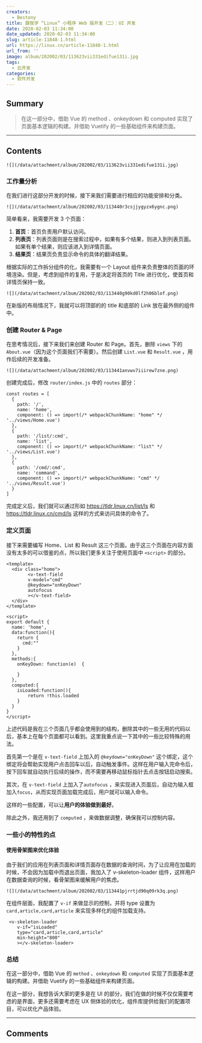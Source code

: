 ```yaml
---
creators:
  - Bestony
title: 跟我学 “Linux” 小程序 Web 版开发（二）：UI 开发
date: 2020-02-03 11:34:00
date_updated: 2020-02-03 11:34:00
slug: article-11848-1.html
url: https://linux.cn/article-11848-1.html
url_from: ''
image: album/202002/03/113623vii331edifue131i.jpg
tags:
  - 云开发
categories:
  - 软件开发
---
```


## Summary

> 在这一部分中，借助 Vue 的 method 、onkeydown 和 computed 实现了页面基本逻辑的构建。并借助 Vuetify 的一些基础组件来构建页面。

***

<!-- more -->

## Contents

`![](/data/attachment/album/202002/03/113623vii331edifue131i.jpg)`

### 工作量分析

在我们进行这部分开发的时候，接下来我们需要进行相应的功能安排和分类。

`![](/data/attachment/album/202002/03/113440r3csjjygyzx6ygnc.png)`

简单看来，我需要开发 3 个页面：

1. **首页**：首页负责用户默认访问。
2. **列表页**：列表页面则是在搜索过程中，如果有多个结果，则进入到列表页面。如果有单个结果，则应该进入到详情页面。
3. **结果页**：结果页负责显示命令的具体的翻译结果。

根据实际的工作拆分组件的化，我需要有一个 Layout 组件来负责整体的页面的环境渲染。但是，考虑到组件的复用，于是决定将首页的 Title 进行优化，使首页和详情页保持一致。

`![](/data/attachment/album/202002/03/113440g90kd0lf2h06blof.png)`

在新版的布局情况下，我就可以将顶部的的 title 和底部的 Link 放在最外侧的组件中。

### 创建 Router & Page

在思考情况后，接下来我们来创建 Router 和 Page。首先，删除 `views` 下的 `About.vue`（因为这个页面我们不需要）。然后创建 `List.vue` 和 `Result.vue` ，用作后续的开发准备。

`![](/data/attachment/album/202002/03/113441anvwv7iiirew7zne.png)`

创建完成后，修改 `router/index.js` 中的 `routes` 部分：

```shell
const routes = [
  {
    path: '/',
    name: 'home',
    component: () => import(/* webpackChunkName: "home" */ '../views/Home.vue')
  },
  {
    path: '/list/:cmd',
    name: 'list',
    component: () => import(/* webpackChunkName: "list" */ '../views/List.vue')
  },
  {
    path: '/cmd/:cmd',
    name: 'command',
    component: () => import(/* webpackChunkName: "cmd" */ '../views/Result.vue')
  }
]
```

完成定义后，我们就可以通过形如 <https://tldr.linux.cn/list/ls> 和 <https://tldr.linux.cn/cmd/ls> 这样的方式来访问具体的命令了。

### 定义页面

接下来需要编写 Home、List 和 Result 这三个页面。由于这三个页面在内容方面没有太多的可以借鉴的点，所以我们更多关注于使用页面中 `<script>` 的部分。

```shell
<template>
  <div class="home">
        <v-text-field
        v-model="cmd"
        @keydown="onKeyDown"
        autofocus
        ></v-text-field>        
  </div>
</template>

<script>
export default {
  name: 'home',
  data:function(){
    return {
      cmd:""
    }
  },
  methods:{
    onKeyDown: function(e)  {
     
    }
  },
  computed:{
    isLoaded:function(){
        return !this.loaded
    }
  }
}
</script>
```

上述代码是我在三个页面几乎都会使用到的结构，删除其中的一些无用的代码以后，基本上在每个页面都可以看到。这里我重点说一下其中的一些比较特殊的用法。

首先第一个是在 `v-text-field` 上加入的 `@keydown="onKeyDown"` 这个绑定，这个绑定将会帮助实现用户点击回车以后，自动触发事件。这样在用户输入完命令后，按下回车就自动执行后续的操作，而不需要再移动鼠标指针去点击按钮启动搜索。

其次，在 `v-text-field` 上加入了`autofocus` ，来实现进入页面后，自动为输入框加入`focus`，从而实现页面加载完成后，用户就可以输入命令。

这样的一些配置，可以让**用户的体验做到最好**。

除此之外，我还用到了 `computed` ，来做数据调整，确保我可以控制内容。

### 一些小的特性的点

#### 使用骨架图来优化体验

由于我们的应用在列表页面和详情页面存在数据的查询时间，为了让应用在加载的时候，不会因为加载中而退出页面，我加入了 v-skeleton-loader 组件，这样用户在数据查询的时候，看骨架图来缓解用户的焦虑。

`![](/data/attachment/album/202002/03/113441pjrrtjd90q09rk3q.png)`

在组件层面，我配置了 `v-if` 来做显示的控制，并将 type 设置为 `card,article,card,article` 来实现多样化的组件加载支持。

```shell
 <v-skeleton-loader
    v-if="isLoaded"
    type="card,article,card,article"
    min-height="800"
    ></v-skeleton-loader>
```

### 总结

在这一部分中，借助 Vue 的 `method` 、`onkeydown` 和 `computed` 实现了页面基本逻辑的构建。并借助 Vuetify 的一些基础组件来构建页面。

在这一部分，我想告诉大家的更多是在 UI 的部分，我们在做的时候不仅仅需要考虑的是界面，更多还需要考虑在 UX 侧体验的优化，组件库提供给我们的配置项目，可以优化产品体验。

***

## Comments
